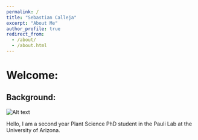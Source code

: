 ```yaml
---
permalink: /
title: "Sebastian Calleja"
excerpt: "About Me"
author_profile: true
redirect_from: 
  - /about/
  - /about.html
---
```


# Welcome:

## Background:

<img title="<Seb in the Northeast>" alt="Alt text" src="images/Frog.jpg">

Hello, I am a second year Plant Science PhD student in the Pauli Lab at the University of Arizona.